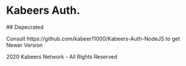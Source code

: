 # Kabeers Auth. 
<p class="callout danger"> ## Depecrated </p>
Consult https://github.com/kabeer11000/Kabeers-Auth-NodeJS to get Newer Version

2020 Kabeers Network - All Rights Reserved
